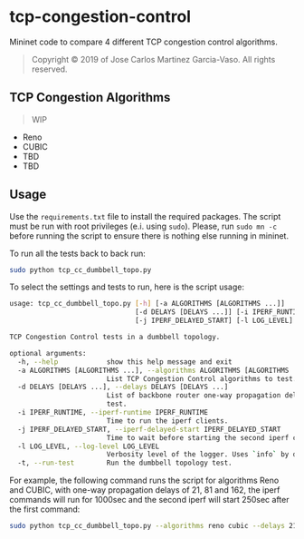 tcp-congestion-control
======================

Mininet code to compare 4 different TCP congestion control algorithms.


> Copyright :copyright: 2019 of Jose Carlos Martinez Garcia-Vaso. All rights reserved.


TCP Congestion Algorithms
-------------------------

> WIP

* Reno
* CUBIC
* TBD
* TBD


Usage
-----

Use the `requirements.txt` file to install the required packages. The script must be run with root privileges (e.i.
using `sudo`). Please, run `sudo mn -c` before running the script to ensure there is nothing else running in mininet.

To run all the tests back to back run:

```bash
sudo python tcp_cc_dumbbell_topo.py
```

To select the settings and tests to run, here is the script usage:

```bash
usage: tcp_cc_dumbbell_topo.py [-h] [-a ALGORITHMS [ALGORITHMS ...]]
                               [-d DELAYS [DELAYS ...]] [-i IPERF_RUNTIME]
                               [-j IPERF_DELAYED_START] [-l LOG_LEVEL] [-t]

TCP Congestion Control tests in a dumbbell topology.

optional arguments:
  -h, --help            show this help message and exit
  -a ALGORITHMS [ALGORITHMS ...], --algorithms ALGORITHMS [ALGORITHMS ...]
                        List TCP Congestion Control algorithms to test.
  -d DELAYS [DELAYS ...], --delays DELAYS [DELAYS ...]
                        List of backbone router one-way propagation delays to
                        test.
  -i IPERF_RUNTIME, --iperf-runtime IPERF_RUNTIME
                        Time to run the iperf clients.
  -j IPERF_DELAYED_START, --iperf-delayed-start IPERF_DELAYED_START
                        Time to wait before starting the second iperf client.
  -l LOG_LEVEL, --log-level LOG_LEVEL
                        Verbosity level of the logger. Uses `info` by default.
  -t, --run-test        Run the dumbbell topology test.
```

For example, the following command runs the script for algorithms Reno and CUBIC, with one-way propagation delays of 21,
81 and 162, the iperf commands will run for 1000sec and the second iperf will start 250sec after the first command:

```bash
sudo python tcp_cc_dumbbell_topo.py --algorithms reno cubic --delays 21 81 162 --iperf-runtime 1000 --iperf-delayed-start 250
```
